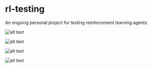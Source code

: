 # rl-testing
An ongoing personal project for testing reinforcement learning agents

![alt text](https://github.com/kphng/rl-testing/blob/master/assets/giphyCartPole.gif)

![alt text](https://github.com/kphng/rl-testing/blob/master/assets/giphyAcrobot.gif)

![alt text](https://github.com/kphng/rl-testing/blob/master/assets/giphyMountainCar.gif)

![alt text](https://github.com/kphng/rl-testing/blob/master/assets/dqn_ddqn_classic_control.png)
